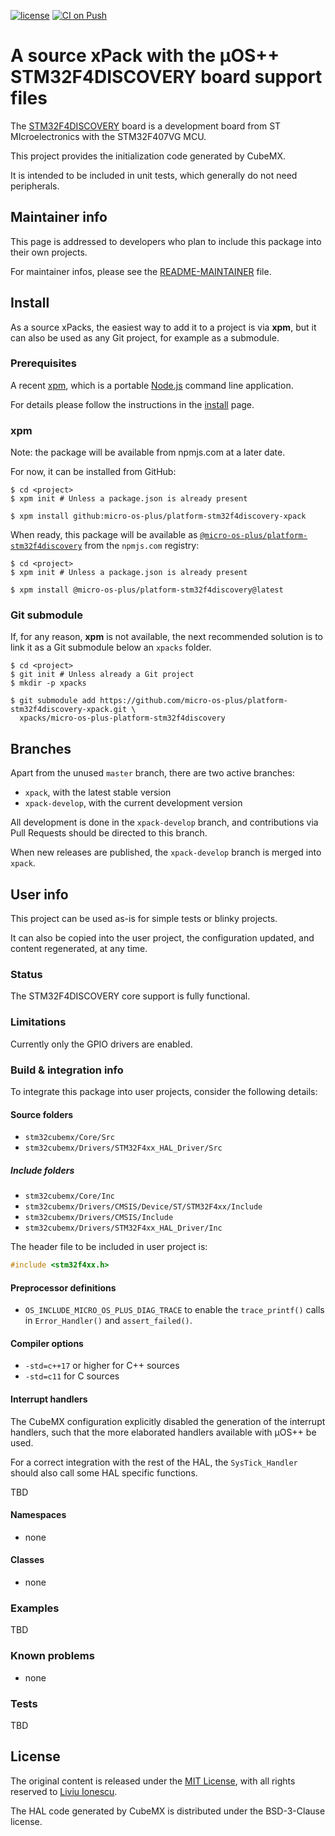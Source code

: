 [![license](https://img.shields.io/github/license/micro-os-plus/platform-stm32f4discovery-xpack)](https://github.com/micro-os-plus/platform-stm32f4discovery-xpack/blob/xpack/LICENSE)
[![CI on Push](https://github.com/micro-os-plus/platform-stm32f4discovery-xpack/workflows/CI%20on%20Push/badge.svg)](https://github.com/micro-os-plus/platform-stm32f4discovery-xpack/actions?query=workflow%3A%22CI+on+Push%22)

# A source xPack with the µOS++ STM32F4DISCOVERY board support files

The [STM32F4DISCOVERY](https://www.st.com/en/evaluation-tools/stm32f4discovery.html)
board is a development board from ST MIcroelectronics with
the STM32F407VG MCU.

This project provides the initialization code generated by CubeMX.

It is intended to be included in unit tests, which generally do not
need peripherals.

## Maintainer info

This page is addressed to developers who plan to include this package
into their own projects.

For maintainer infos, please see the
[README-MAINTAINER](README-MAINTAINER.md) file.

## Install

As a source xPacks, the easiest way to add it to a project is via **xpm**,
but it can also be used as any Git project, for example as a submodule.

### Prerequisites

A recent [xpm](https://xpack.github.io/xpm/),
which is a portable [Node.js](https://nodejs.org/) command line application.

For details please follow the instructions in the
[install](https://xpack.github.io/install/) page.

### xpm

Note: the package will be available from npmjs.com at a later date.

For now, it can be installed from GitHub:

```console
$ cd <project>
$ xpm init # Unless a package.json is already present

$ xpm install github:micro-os-plus/platform-stm32f4discovery-xpack
```

When ready, this package will be available as
[`@micro-os-plus/platform-stm32f4discovery`](https://www.npmjs.com/package/@micro-os-plus/platform-stm32f4discovery)
from the `npmjs.com` registry:

```console
$ cd <project>
$ xpm init # Unless a package.json is already present

$ xpm install @micro-os-plus/platform-stm32f4discovery@latest
```

### Git submodule

If, for any reason, **xpm** is not available, the next recommended
solution is to link it as a Git submodule below an `xpacks` folder.

```console
$ cd <project>
$ git init # Unless already a Git project
$ mkdir -p xpacks

$ git submodule add https://github.com/micro-os-plus/platform-stm32f4discovery-xpack.git \
  xpacks/micro-os-plus-platform-stm32f4discovery
```

## Branches

Apart from the unused `master` branch, there are two active branches:

- `xpack`, with the latest stable version
- `xpack-develop`, with the current development version

All development is done in the `xpack-develop` branch, and contributions via
Pull Requests should be directed to this branch.

When new releases are published, the `xpack-develop` branch is merged
into `xpack`.

## User info

This project can be used as-is for simple tests or blinky projects.

It can also be copied into
the user project, the configuration updated, and content regenerated,
at any time.

### Status

The STM32F4DISCOVERY core support is fully functional.

### Limitations

Currently only the GPIO drivers are enabled.

### Build & integration info

To integrate this package into user projects, consider the following details:

#### Source folders

- `stm32cubemx/Core/Src`
- `stm32cubemx/Drivers/STM32F4xx_HAL_Driver/Src`

##### Include folders

- `stm32cubemx/Core/Inc`
- `stm32cubemx/Drivers/CMSIS/Device/ST/STM32F4xx/Include`
- `stm32cubemx/Drivers/CMSIS/Include`
- `stm32cubemx/Drivers/STM32F4xx_HAL_Driver/Inc`

The header file to be included in user project is:

```c
#include <stm32f4xx.h>
```

#### Preprocessor definitions

- `OS_INCLUDE_MICRO_OS_PLUS_DIAG_TRACE` to enable the `trace_printf()`
  calls in `Error_Handler()` and `assert_failed()`.

#### Compiler options

- `-std=c++17` or higher for C++ sources
- `-std=c11` for C sources

#### Interrupt handlers

The CubeMX configuration explicitly disabled the generation of the
interrupt handlers, such that the more elaborated handlers available
with µOS++ be used.

For a correct integration with the rest of the HAL,
the `SysTick_Handler` should also call some HAL specific functions.

TBD

#### Namespaces

- none

#### Classes

- none

### Examples

TBD

### Known problems

- none

### Tests

TBD

## License

The original content is released under the
[MIT License](https://opensource.org/licenses/MIT/),
with all rights reserved to
[Liviu Ionescu](https://github.com/ilg-ul/).

The HAL code generated by CubeMX is distributed under the BSD-3-Clause license.
